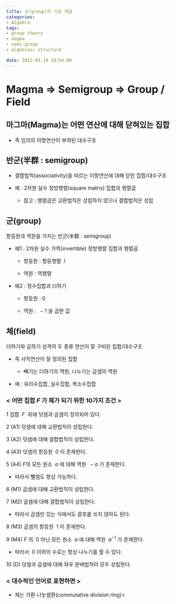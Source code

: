 ```yaml
---
title: 군(group)의 기초 개념
categories: 
- Algebra
tags:
- group theory
- magma
- semi-group
- algebraic structure

date: 2022-03-14 10:54:00
---
```


# Magma $\Rightarrow$ Semigroup $\Rightarrow$ Group / Field

## 마그마(Magma)는 어떤 연산에 대해 닫혀있는 집합

- 즉 임의의 이항연산이 부여된 대수구조

## 반군(半群 : semigroup)

- 결합법칙(associativity)을 따르는 이항연산에 대해 닫힌 집합/대수구조

- 예 : 2차원 실수 정방행렬(square matrix) 집합과 행렬곱

    - 참고 : 행렬곱은 교환법칙은 성립하지 않으나 결합법칙은 성립

## 군(group)

항등원과 역원을 가지는 반군(半群 : semigroup) 

- 예1 : 2차원 실수 가역(invertible) 정방행렬 집합과 행렬곱

    - 항등원 : 항등행렬 $\;I$

    - 역원 : 역행렬

- 예2 : 정수집합과 더하기

    - 항등원 : 0

    - 역원 : $\;-1$ 을 곱한 값

## 체(field)

더하기와 곱하기 성격의 두 종류 연산이 잘 구비된 집합/대수구조

- 즉 사칙연산이 잘 정의된 집합

    - 빼기는 더하기의 역원, 나누기는 곱셈의 역원

- 예 : 유리수집합, 실수집합, 복소수집합

### < 어떤 집합 $F$ 가 체가 되기 위한 10가지 조건 >

1 집합 $\;F\;$ 위에 덧셈과 곱셈이 정의되어 있다.

2 (A1) 덧셈에 대해 교환법칙이 성립한다.

3 (A2) 덧셈에 대해 결합법칙이 성립한다.

4 (A3) 덧셈의 항등원 $\;0$ 이 존재한다.

5 (A4) $F$의 모든 원소 $\;a$ 에 대해 역원 $\;-a$ 가 존재한다.

-  따라서 뺄셈도 항상 가능하다.

6 (M1) 곱셈에 대해 교환법칙이 성립한다.

7 (M2) 곱셈에 대해 결합법칙이 성립한다.

- 따라서 곱셈만 있는 식에서도 괄호를 쓰지 않아도 된다.

8 (M3) 곱셈의 항등원 $\;1$ 이 존재한다.

9 (M4) $F$ 의 $\;0$ 아닌 모든 원소 $\;a$ 에 대해 역원 $\;a^{-1}$ 가 존재한다.

- 따라서 $\;0$ 이외의 수로는 항상 나누기를 할 수 있다.

10 (D) 덧셈과 곱셈에 대해 좌우 분배법칙이 모두 성립한다.

### < 대수적인 언어로 표현하면 >

- 체는 가환 나눗셈환(commutative division ring)>






